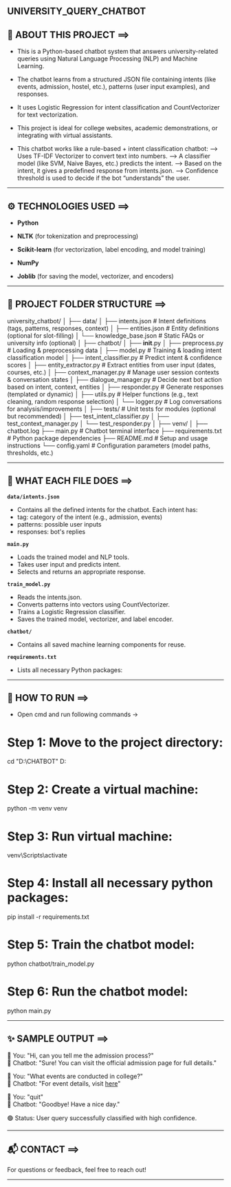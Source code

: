 ## UNIVERSITY_QUERY_CHATBOT

## 🧠 ABOUT THIS PROJECT ==>

- This is a Python-based chatbot system that answers university-related queries using Natural Language Processing (NLP) and Machine Learning.

- The chatbot learns from a structured JSON file containing intents (like events, admission, hostel, etc.), patterns (user input examples), and responses.

- It uses Logistic Regression for intent classification and CountVectorizer for text vectorization.

- This project is ideal for college websites, academic demonstrations, or integrating with virtual assistants.

- This chatbot works like a rule-based + intent classification chatbot:
--> Uses TF-IDF Vectorizer to convert text into numbers.
--> A classifier model (like SVM, Naive Bayes, etc.) predicts the intent.
--> Based on the intent, it gives a predefined response from intents.json.
--> Confidence threshold is used to decide if the bot “understands” the user.

---

## ⚙ TECHNOLOGIES USED ==>

- **Python**

- **NLTK** (for tokenization and preprocessing)

- **Scikit-learn** (for vectorization, label encoding, and model training)

- **NumPy**

- **Joblib** (for saving the model, vectorizer, and encoders)

---

## 📁 PROJECT FOLDER STRUCTURE ==>

university_chatbot/
│
├── data/
│   ├── intents.json                    # Intent definitions (tags, patterns, responses, context)
│   ├── entities.json                   # Entity definitions (optional for slot-filling)
│   └── knowledge_base.json             # Static FAQs or university info (optional)
│
├── chatbot/
│   ├── __init__.py
│   ├── preprocess.py                   # Loading & preprocessing data
│   ├── model.py                        # Training & loading intent classification model
│   ├── intent_classifier.py            # Predict intent & confidence scores
│   ├── entity_extractor.py             # Extract entities from user input (dates, courses, etc.)
│   ├── context_manager.py              # Manage user session contexts & conversation states
│   ├── dialogue_manager.py             # Decide next bot action based on intent, context, entities
│   ├── responder.py                    # Generate responses (templated or dynamic)
│   ├── utils.py                        # Helper functions (e.g., text cleaning, random response selection)
│   └── logger.py                       # Log conversations for analysis/improvements
│
├── tests/                              # Unit tests for modules (optional but recommended)
│   ├── test_intent_classifier.py
│   ├── test_context_manager.py
│   └── test_responder.py
│
├── venv/
│
├── chatbot.log
├── main.py                             # Chatbot terminal interface
├── requirements.txt                    # Python package dependencies
├── README.md                           # Setup and usage instructions
└── config.yaml                         # Configuration parameters (model paths, thresholds, etc.)

---

## 📝 WHAT EACH FILE DOES ==>

**`data/intents.json`**
- Contains all the defined intents for the chatbot. Each intent has:
- tag: category of the intent (e.g., admission, events)
- patterns: possible user inputs
- responses: bot's replies

**`main.py`**
- Loads the trained model and NLP tools.
- Takes user input and predicts intent.
- Selects and returns an appropriate response.

**`train_model.py`**
- Reads the intents.json.
- Converts patterns into vectors using CountVectorizer.
- Trains a Logistic Regression classifier.
- Saves the trained model, vectorizer, and label encoder.

**`chatbot/`**
- Contains all saved machine learning components for reuse.

**`requirements.txt`**
- Lists all necessary Python packages:

---

## 🚀 HOW TO RUN ==>

- Open cmd and run following commands ->

# Step 1: Move to the project directory:
cd "D:\CHATBOT"
D:

# Step 2: Create a virtual machine:
python -m venv venv

# Step 3: Run virtual machine:
venv\Scripts\activate

# Step 4: Install all necessary python packages:
pip install -r requirements.txt

# Step 5: Train the chatbot model:
python chatbot/train_model.py

# Step 6: Run the chatbot model:
python main.py

---

## ✨ SAMPLE OUTPUT ==>

💬 You: "Hi, can you tell me the admission process?"<br>
🤖 Chatbot: "Sure! You can visit the official admission page for full details."<br>

💬 You: "What events are conducted in college?"<br>
🤖 Chatbot: "For event details, visit <a target="_blank" href="ADD YOUR FUNCTIONS LINK OR YOUR OWN RESPONSE"> here</a>"<br>

💬 You: "quit"<br>
🤖 Chatbot: "Goodbye! Have a nice day."<br>

🟢 Status: User query successfully classified with high confidence.

---

## 📬 CONTACT ==>

For questions or feedback, feel free to reach out!


---

